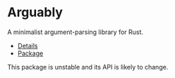 # Arguably

A minimalist argument-parsing library for Rust.

* [Details](http://www.dmulholl.com/dev/arguably.html)
* [Package](https://crates.io/crates/arguably)

This package is unstable and its API is likely to change.

